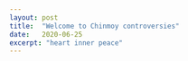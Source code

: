 ```yaml
---
layout: post
title:  "Welcome to Chinmoy controversies"
date:   2020-06-25
excerpt: "heart inner peace"
---
```

